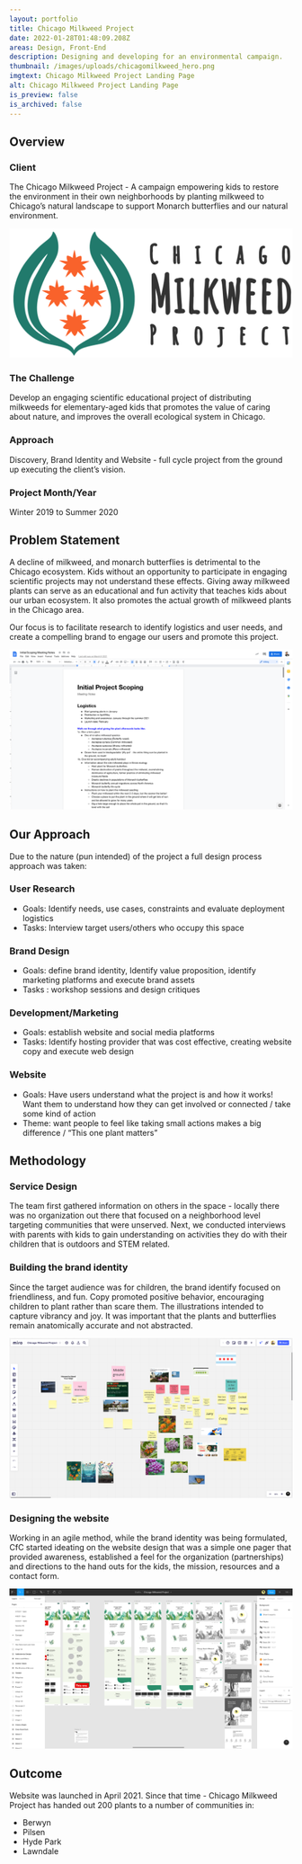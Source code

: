 ```yaml
---
layout: portfolio
title: Chicago Milkweed Project
date: 2022-01-28T01:48:09.208Z
areas: Design, Front-End
description: Designing and developing for an environmental campaign.
thumbnail: /images/uploads/chicagomilkweed_hero.png
imgtext: Chicago Milkweed Project Landing Page
alt: Chicago Milkweed Project Landing Page
is_preview: false
is_archived: false
---
```

## Overview

### Client

The Chicago Milkweed Project - A campaign empowering kids to restore the environment in their own neighborhoods by planting milkweed to Chicago’s natural landscape to support Monarch butterflies and our natural environment.

![Chicago Milkweed Project logo](/images/uploads/final-final-logo.svg "Custom logo designed for the Chicago Milkweed Project")

### The Challenge

Develop an engaging scientific educational project of distributing milkweeds for elementary-aged kids that promotes the value of caring about nature, and improves the overall ecological system in Chicago.

### Approach

Discovery, Brand Identity and Website - full cycle project from the ground up executing the client’s vision.

### Project Month/Year

Winter 2019 to Summer 2020

## Problem Statement

A decline of milkweed, and monarch butterflies is detrimental to the Chicago ecosystem. Kids without an opportunity to participate in engaging scientific projects may not understand these effects. Giving away milkweed plants can serve as an educational and fun activity that teaches kids about our urban ecosystem. It also promotes the actual growth of milkweed plants in the Chicago area. 

Our focus is to facilitate research to identify logistics and user needs, and create a compelling brand to engage our users and promote this project.

![Discovery work facilitated to define project scope](/images/uploads/screenshot-2022-01-27-at-20-01-21-initial-scoping-meeting-notes.png "Discovery work facilitated to define project scope")

## Our Approach

Due to the nature (pun intended) of the project a full design process approach was taken:

### User Research

* Goals: Identify needs, use cases, constraints and evaluate deployment logistics
* Tasks: Interview target users/others who occupy this space

### Brand Design

* Goals: define brand identity, Identify value proposition, identify marketing platforms and execute brand assets
* Tasks : workshop sessions and design critiques

### Development/Marketing

* Goals: establish website and social media platforms
* Tasks: Identify hosting provider that was cost effective, creating website copy and execute web design

### Website

* Goals: Have users understand what the project is and how it works! Want them to understand how they can get involved or connected / take some kind of action
* Theme: want people to feel like taking small actions makes a big difference / “This one plant matters”

## Methodology

### Service Design

The team first gathered information on others in the space - locally there was no organization out there that focused on a neighborhood level targeting communities that were unserved. Next, we conducted interviews with parents with kids to gain understanding on activities they do with their children that is outdoors and STEM related.

### Building the brand identity

Since the target audience was for children, the brand identify focused on friendliness, and fun. Copy promoted positive behavior, encouraging children to plant rather than scare them. The illustrations intended to capture vibrancy and joy. It was important that the plants and butterflies remain anatomically accurate and not abstracted.

![Ideation workshop to help define the brand look and feel](/images/uploads/screenshot-2022-01-27-at-20-08-20-chicago-milkweed-project.png "Ideation workshop to help define the brand look and feel")

### Designing the website

Working in an agile method, while the brand identity was being formulated, CfC started ideating on the website design that was a simple one pager that provided awareness, established a feel for the organization (partnerships) and directions to the hand outs for the kids, the mission, resources and a contact form.

![Screenshot of some early concept work for the website](/images/uploads/screenshot-2022-01-27-at-20-06-36-figma.png "Screenshot of some early concept work for the website")

## Outcome

Website was launched in April 2021. Since that time - Chicago Milkweed Project has handed out 200 plants to a number of communities in: 

* Berwyn
* Pilsen
* Hyde Park
* Lawndale